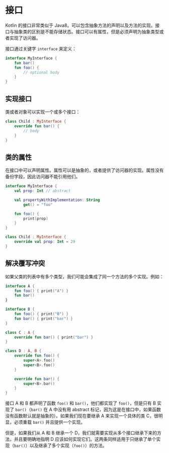 # 接口

Kotlin 的接口非常类似于 Java8。可以包含抽象方法的声明以及方法的实现。接口与抽象类的区别是不能存储状态。接口可以有属性，但是必须声明为抽象类型或者实现了访问器。

接口通过关键字 `interface` 来定义：

```kotlin
interface MyInterface {
    fun bar()
    fun foo() {
        // optional body
    }
}
```

## 实现接口

类或者对象可以实现一个或多个接口：

```kotlin
class Child : MyInterface {
    override fun bar() {
        // body
    }
}
```

## 类的属性

在接口中可以声明属性。属性可以是抽象的，或者提供了访问器的实现。属性没有备份字段，因此访问器不能引用他们。

```kotlin
interface MyInterface {
    val prop: Int // abstract

    val propertyWithImplementation: String
        get() = "foo"

    fun foo() {
        print(prop)
    }
}

class Child : MyInterface {
    override val prop: Int = 29
}
```

## 解决覆写冲突

如果父类的列表中有多个类型，我们可能会集成了同一个方法的多个实现。例如：

```kotlin
interface A {
    fun foo() { print("A") }
    fun bar()
}

interface B {
    fun foo() { print("B") }
    fun bar() { print("bar") }
}

class C : A {
    override fun bar() { print("bar") }
}

class D : A, B {
    override fun foo() {
        super<A>.foo()
        super<B>.foo()
    }

    override fun bar() {
        super<B>.bar()
    }
}
```

接口 A 和 B 都声明了函数 `foo()` 和 `bar()`，他们都实现了 `foo()`，但是只有 B 实现了 `bar()`（`bar()` 在 A 中没有用 abstract 标记，因为这是在接口中，如果函数没有函数默认就是抽象的）。如果我们现在要继承 A 来实现一个具体的类 C，很明显，必须重载 `bar()` 并且提供一个实现。

但是，如果我们从 A 和 B 继承一个 D，我们就需要实现从多个接口继承下来的方法，并且要明确地指明 D 应该如何实现它们。这两条同样适用于只继承了单个实现（`bar()`）以及继承了多个实现（`foo()`）的方法。
